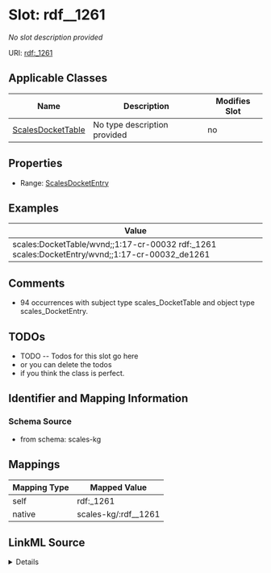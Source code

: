 

# Slot: rdf__1261


_No slot description provided_





URI: [rdf:_1261](http://www.w3.org/1999/02/22-rdf-syntax-ns#_1261)



<!-- no inheritance hierarchy -->





## Applicable Classes

| Name | Description | Modifies Slot |
| --- | --- | --- |
| [ScalesDocketTable](../classes/ScalesDocketTable.md) | No type description provided |  no  |







## Properties

* Range: [ScalesDocketEntry](../classes/ScalesDocketEntry.md)






## Examples

| Value |
| --- |
| scales:DocketTable/wvnd;;1:17-cr-00032 rdf:_1261 scales:DocketEntry/wvnd;;1:17-cr-00032_de1261 |

## Comments

* 94 occurrences with subject type scales_DocketTable and object type scales_DocketEntry.

## TODOs

* TODO -- Todos for this slot go here
* or you can delete the todos
* if you think the class is perfect.

## Identifier and Mapping Information







### Schema Source


* from schema: scales-kg




## Mappings

| Mapping Type | Mapped Value |
| ---  | ---  |
| self | rdf:_1261 |
| native | scales-kg/:rdf__1261 |




## LinkML Source

<details>
```yaml
name: rdf__1261
description: No slot description provided
todos:
- TODO -- Todos for this slot go here
- or you can delete the todos
- if you think the class is perfect.
comments:
- 94 occurrences with subject type scales_DocketTable and object type scales_DocketEntry.
examples:
- value: scales:DocketTable/wvnd;;1:17-cr-00032 rdf:_1261 scales:DocketEntry/wvnd;;1:17-cr-00032_de1261
from_schema: scales-kg
rank: 1000
slot_uri: rdf:_1261
alias: rdf__1261
domain_of:
- scales_DocketTable
range: scales_DocketEntry

```
</details>